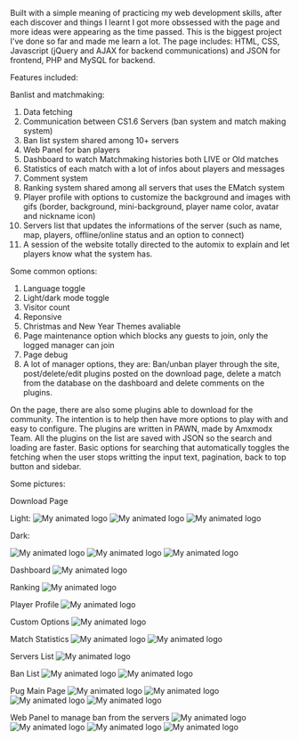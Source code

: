 Built with a simple meaning of practicing my web development skills, after each discover and things I learnt I got more obssessed with the page and more ideas were appearing as the time passed. This is the biggest project I've done so far and made me learn a lot. 
The page includes: HTML, CSS, Javascript (jQuery and AJAX for backend communications) and JSON for frontend, PHP and MySQL for backend.

Features included:

Banlist and matchmaking:

1. Data fetching
2. Communication between CS1.6 Servers (ban system and match making system)
3. Ban list system shared among 10+ servers
4. Web Panel for ban players
5. Dashboard to watch Matchmaking histories both LIVE or Old matches
6. Statistics of each match with a lot of infos about players and messages
7. Comment system
8. Ranking system shared among all servers that uses the EMatch system
9. Player profile with options to customize the background and images with gifs (border, background, mini-background, player name color, avatar and nickname icon)
10. Servers list that updates the informations of the server (such as name, map, players, offline/online status and an option to connect)
11. A session of the website totally directed to the automix to explain and let players know what the system has.
    
Some common options:

1. Language toggle
2. Light/dark mode toggle
3. Visitor count
4. Reponsive
5. Christmas and New Year Themes avaliable
6. Page maintenance option which blocks any guests to join, only the logged manager can join
7. Page debug
8. A lot of manager options, they are: Ban/unban player through the site, post/delete/edit plugins posted on the download page, delete a match from the database on the dashboard and delete comments on the plugins.

On the page, there are also some plugins able to download for the community. The intention is to help then have more options to play with and easy to configure. The plugins are written in PAWN, made by Amxmodx Team. 
All the plugins on the list are saved with JSON so the search and loading are faster. Basic options for searching that automatically toggles the fetching when the user stops writting the input text, pagination, back to top button and sidebar.

Some pictures:

Download Page

Light:
![My animated logo](https://i.imgur.com/lODCLEr.png)
![My animated logo](https://i.imgur.com/pYxj0p0.png)
![My animated logo](https://i.imgur.com/TJf4IWS.png)

Dark:

![My animated logo](https://i.imgur.com/C281nWc.png)
![My animated logo](https://i.imgur.com/7NHb5PS.png)
![My animated logo](https://i.imgur.com/6Gclpha.png)

Dashboard
![My animated logo](https://imgur.com/N3me0NC.png)

Ranking
![My animated logo](https://i.imgur.com/CFH9Gfy.png)

Player Profile
![My animated logo](https://i.imgur.com/fv08L72.png)

Custom Options
![My animated logo](https://i.imgur.com/DfoTKHY.png)

Match Statistics
![My animated logo](https://i.imgur.com/kJjEsXN.png)
![My animated logo](https://i.imgur.com/hf9JSNu.png)

Servers List
![My animated logo](https://i.imgur.com/Q3WNTVk.png)

Ban List
![My animated logo](https://i.imgur.com/C1fMWx1.png)
![My animated logo](https://i.imgur.com/bdRIpjU.png)

Pug Main Page
![My animated logo](https://i.imgur.com/xr9yVZA.png)
![My animated logo](https://i.imgur.com/wPATny7.png)
![My animated logo](https://i.imgur.com/f4gb00D.png)
![My animated logo](https://i.imgur.com/9uHoznF.png)

Web Panel to manage ban from the servers
![My animated logo](https://i.imgur.com/EBNwcjX.png)
![My animated logo](https://i.imgur.com/4JBfrfW.png)
![My animated logo](https://i.imgur.com/gjiG7Fz.png)
![My animated logo](https://i.imgur.com/0NGzDhb.png)

